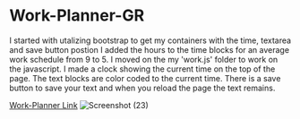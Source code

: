 # Work-Planner-GR #

I started with utalizing bootstrap to get my containers with the time, textarea and save button postion
I added the hours to the time blocks for an average work schedule from 9 to 5.
I moved on the my 'work.js' folder to work on the javascript.
I made a clock showing the current time on the top of the page.
The text blocks are color coded to the current time.
There is a save button to save your text and when you reload the page the text remains.

[Work-Planner Link](https://groyseth.github.io/Work-Planner-GR/ "Check it out!")
![Screenshot (23)](https://user-images.githubusercontent.com/90479839/147310361-f02b2272-1043-4668-9784-a8d5d3987fdb.png)
